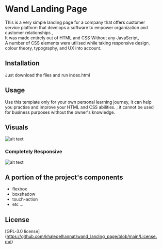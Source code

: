 # Wand Landing Page
This is a very simple landing page for a company that offers customer service platform that develops a software to empower organization and customer relationships , <br>
It was made entirely out of HTML and CSS Without any JavaScript, <br>
A number of CSS elements were utilised while taking responsive design, colour theory, typography, and UX into account.

## Installation
Just download the files and run index.html

## Usage
Use this template only for your own personal learning journey, It can help you practise and improve your HTML and CSS abilities. ; it cannot be used for business purposes without the owner's knowledge.

## Visuals
![alt text](https://mcusercontent.com/d04af1d523fcf5d23b65ec36c/images/54cc723e-997c-6a28-cc5f-6895fab9e36e.jpg)
### Completely Responsive
![alt text](https://mcusercontent.com/d04af1d523fcf5d23b65ec36c/images/3d184526-bc5f-cb5c-0587-f7e893a60839.jpg)


## A portion of the project's components
<ul> 
  <li>flexbox</li>
  <li>boxshadow</li>
  <li>touch-action</li>
  <li>etc ...</li>
</ul>

## License
[GPL-3.0 license] (https://github.com/khaledelhannat/wand_landing_page/blob/main/License.md)
